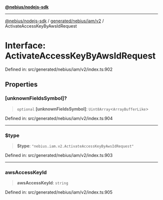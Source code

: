 [**@nebius/nodejs-sdk**](../../../../../README.md)

***

[@nebius/nodejs-sdk](../../../../../README.md) / [generated/nebius/iam/v2](../README.md) / ActivateAccessKeyByAwsIdRequest

# Interface: ActivateAccessKeyByAwsIdRequest

Defined in: src/generated/nebius/iam/v2/index.ts:902

## Properties

### \[unknownFieldsSymbol\]?

> `optional` **\[unknownFieldsSymbol\]**: `Uint8Array`\<`ArrayBufferLike`\>

Defined in: src/generated/nebius/iam/v2/index.ts:904

***

### $type

> **$type**: `"nebius.iam.v2.ActivateAccessKeyByAwsIdRequest"`

Defined in: src/generated/nebius/iam/v2/index.ts:903

***

### awsAccessKeyId

> **awsAccessKeyId**: `string`

Defined in: src/generated/nebius/iam/v2/index.ts:905
